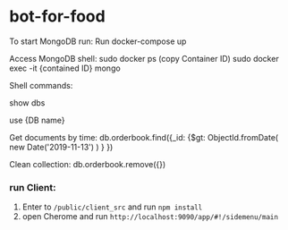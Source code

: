 # bot-for-food

To start MongoDB run:
Run docker-compose up


Access MongoDB shell: 
sudo docker ps (copy Container ID)
sudo docker exec -it {contained ID} mongo


Shell commands:

show dbs	

use {DB name}

Get documents by time:
db.orderbook.find({_id: {$gt: ObjectId.fromDate( new Date('2019-11-13') ) } })

Clean collection:
db.orderbook.remove({})


### run Client:

1) Enter to `/public/client_src` and run `npm install`
2) open Cherome and run `http://localhost:9090/app/#!/sidemenu/main`